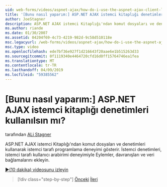 ```yaml
---
uid: web-forms/videos/aspnet-ajax/how-do-i-use-the-aspnet-ajax-client-library-controls
title: '[Bunu nasıl yaparım:] ASP.NET AJAX istemci kitaplığı denetimleri kullanılsın mı? | Microsoft Docs'
author: JoeStagner
description: ASP.NET AJAX istemci Kitaplığı'ndan komut dosyaları ve denetimleri kullanarak istemci tarafı programlama deneyimi gösterir. Eylemler, behavio istemci denetimleri Ekle...
ms.author: riande
ms.date: 01/30/2007
ms.assetid: 04204f69-4c73-4219-982d-9c58d510118e
msc.legacyurl: /web-forms/videos/aspnet-ajax/how-do-i-use-the-aspnet-ajax-client-library-controls
msc.type: video
ms.openlocfilehash: ede7bf36e927f1d216643f20aae6e1b515263d33
ms.sourcegitcommit: 0f1119340e4464720cfd16d0ff15764746ea1fea
ms.translationtype: MT
ms.contentlocale: tr-TR
ms.lasthandoff: 04/09/2019
ms.locfileid: "59385562"
---
```

# <a name="how-do-i-use-the-aspnet-ajax-client-library-controls"></a>[Bunu nasıl yaparım:] ASP.NET AJAX istemci kitaplığı denetimleri kullanılsın mı?

tarafından [ALi Stagner](https://github.com/JoeStagner)

ASP.NET AJAX istemci Kitaplığı'ndan komut dosyaları ve denetimleri kullanarak istemci tarafı programlama deneyimi gösterir. İstemci denetimleri, istemci tarafı kullanıcı arabirimi deneyimiyle Eylemler, davranışları ve veri bağlamalarını ekleyin.

[&#9654;(10 dakika) videosunu izleyin](https://channel9.msdn.com/Blogs/ASP-NET-Site-Videos/how-do-i-use-the-aspnet-ajax-client-library-controls)

> [!div class="step-by-step"]
> [Önceki](how-do-i-aspnet-ajax-enable-an-existing-web-service.md)
> [İleri](how-do-i-use-an-aspnet-ajax-scriptmanagerproxy.md)
